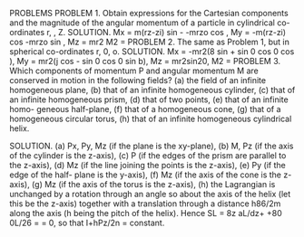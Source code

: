 ---
---

PROBLEMS
PROBLEM 1. Obtain expressions for the Cartesian components and the magnitude of the
angular momentum of a particle in cylindrical co-ordinates r, , Z.
SOLUTION. Mx = m(rz-zi) sin - -mrzo cos ,
My = -m(rz-zi) cos -mrzo sin ,
Mz = mr2
M2 =
PROBLEM 2. The same as Problem 1, but in spherical co-ordinates r, 0, o.
SOLUTION. Mx = -mr2(8 sin + sin 0 cos 0 cos ),
My = mr2(j cos - sin 0 cos 0 sin b),
Mz = mr2sin20,
M2 =
PROBLEM 3. Which components of momentum P and angular momentum M are conserved
in motion in the following fields?
(a) the field of an infinite homogeneous plane, (b) that of an infinite homogeneous cylinder,
(c) that of an infinite homogeneous prism, (d) that of two points, (e) that of an infinite homo-
geneous half-plane, (f) that of a homogeneous cone, (g) that of a homogeneous circular torus,
(h) that of an infinite homogeneous cylindrical helix.

SOLUTION. (a) Px, Py, Mz (if the plane is the xy-plane), (b) M, Pz (if the axis of the
cylinder is the z-axis), (c) P (if the edges of the prism are parallel to the z-axis),
(d) Mz (if the line joining the points is the z-axis), (e) Py (if the edge of the half-
plane is the y-axis), (f) Mz (if the axis of the cone is the z-axis), (g) Mz (if the axis
of the torus is the z-axis), (h) the Lagrangian is unchanged by a rotation through an angle
so about the axis of the helix (let this be the z-axis) together with a translation through a
distance h86/2m along the axis (h being the pitch of the helix). Hence SL = 8z aL/dz+
+80 0L/26 = = 0, so that I+hPz/2n = constant.
